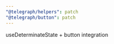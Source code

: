 ```yaml
---
"@telegraph/helpers": patch
"@telegraph/button": patch
---
```


useDeterminateState + button integration
